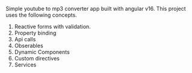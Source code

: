 Simple youtube to mp3 converter app built with angular v16.
This project uses the following concepts.
1. Reactive forms with validation.
2. Property binding
3. Api calls
4. Obserables
5. Dynamic Components
6. Custom directives
7. Services
